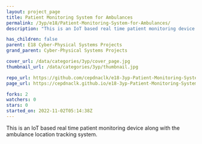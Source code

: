 ```yaml
---
layout: project_page
title: Patient Monitoring System for Ambulances
permalink: /3yp/e18/Patient-Monitoring-System-for-Ambulances/
description: "This is an IoT based real time patient monitoring device along with the ambulance location tracking system."

has_children: false
parent: E18 Cyber-Physical Systems Projects
grand_parent: Cyber-Physical Systems Projects

cover_url: /data/categories/3yp/cover_page.jpg
thumbnail_url: /data/categories/3yp/thumbnail.jpg

repo_url: https://github.com/cepdnaclk/e18-3yp-Patient-Monitoring-System-for-Ambulances
page_url: https://cepdnaclk.github.io/e18-3yp-Patient-Monitoring-System-for-Ambulances

forks: 2
watchers: 0
stars: 0
started_on: 2022-11-02T05:14:38Z
---
```

This is an IoT based real time patient monitoring device along with the ambulance location tracking system.

